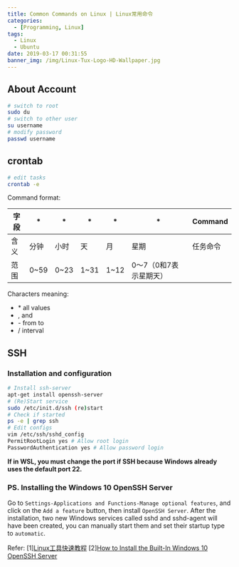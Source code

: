 ```yaml
---
title: Common Commands on Linux | Linux常用命令
categories:
  - [Programming, Linux]
tags:
  - Linux
  - Ubuntu
date: 2019-03-17 00:31:55
banner_img: /img/Linux-Tux-Logo-HD-Wallpaper.jpg
---
```


## About Account

```bash
# switch to root
sudo du
# switch to other user
su username
# modify password
passwd username
```

## crontab

```bash
# edit tasks
crontab -e
```

Command format:

| 字段 | *    | *    | *    | *    | *             | Command |
|----|------|------|------|------|---------------|---------|
| 含义 | 分钟   | 小时   | 天    | 月    | 星期            | 任务命令    |
| 范围 | 0~59 | 0~23 | 1~31 | 1~12 | 0～7（0和7表示星期天） |         |

Characters meaning:
* \* all values
* , and 
* \- from to
* / interval

## SSH

### Installation and configuration

```bash
# Install ssh-server
apt-get install openssh-server
# (Re)Start service
sudo /etc/init.d/ssh (re)start
# Check if started
ps -e | grep ssh
# Edit configs
vim /etc/ssh/sshd_config
PermitRootLogin yes # Allow root login
PasswordAuthentication yes # Allow password login
```

**If in WSL, you must change the port if SSH because Windows already uses the default port 22.**

### PS. Installing the Windows 10 OpenSSH Server

Go to `Settings-Applications and Functions-Manage optional features`, and click on the `Add a feature` button, then install `OpenSSH Server`. After the installation, two new Windows services called sshd and sshd-agent will have been created, you can manually start them and set their startup type to `automatic`.

Refer:
[1][Linux工具快速教程](https://linuxtools-rst.readthedocs.io/zh_CN/latest/index.html)
[2][How to Install the Built-In Windows 10 OpenSSH Server](https://www.bleepingcomputer.com/news/microsoft/how-to-install-the-built-in-windows-10-openssh-server/)